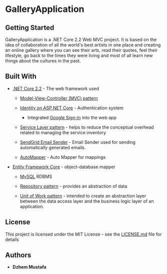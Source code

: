 # GalleryApplication

## Getting Started
GalleryApplication is a .NET Core 2.2 Web MVC project. It is based on the idea of collaboration of
all the world's best artists in one place and creating an online gallery where you can see their arts, read their quotes, feel their lifestyle, go back
to the times they were living and most of all learn new things about the cultures in the past.

## Built With
* [.NET Core 2.2](https://docs.microsoft.com/en-us/aspnet/core/introduction-to-aspnet-core?view=aspnetcore-2.2) - The web framework used

  * [Model-View-Controller (MVC) pattern](https://docs.microsoft.com/en-us/aspnet/core/mvc/overview?view=aspnetcore-2.2)
  
  * [Identity on ASP.NET Core](https://docs.microsoft.com/en-us/aspnet/core/security/authentication/identity?view=aspnetcore-3.1&tabs=visual-studio) - Authentication system
  
    * Integrated [Google Sign-in](https://docs.microsoft.com/en-us/aspnet/core/security/authentication/social/google-logins?view=aspnetcore-3.1) into the web app
    
  * [Service Layer pattern](https://docs.microsoft.com/en-us/aspnet/mvc/overview/older-versions-1/models-data/validating-with-a-service-layer-cs) - helps to reduce the conceptual overhead related to managing the service inventory
  
  * [SendGrid Email Sender](https://sendgrid.com) - Email Sender used for sending automatically generated emails.
  
  * [AutoMapper](https://automapper.org) - Auto Mapper for mappings
  
* [Entity Framework Core](https://docs.microsoft.com/en-us/ef/core/get-started/?tabs=netcore-cli) - object-database mapper

  * [MySQL](https://www.mysql.com) RDBMS
  
  * [Repository pattern](https://deviq.com/repository-pattern/) - provides an abstraction of data
  
  * [Unit of Work pattern](https://docs.microsoft.com/en-us/aspnet/mvc/overview/older-versions/getting-started-with-ef-5-using-mvc-4/implementing-the-repository-and-unit-of-work-patterns-in-an-asp-net-mvc-application) - intended to create an abstraction layer between the data access layer and the business logic layer of an application.
  
## License

This project is licensed under the MIT License - see the [LICENSE.md](https://github.com/JamesMustafa/GalleryApplication/blob/master/LICENSE) file for details

## Authors

* **Dzhem Mustafa**

